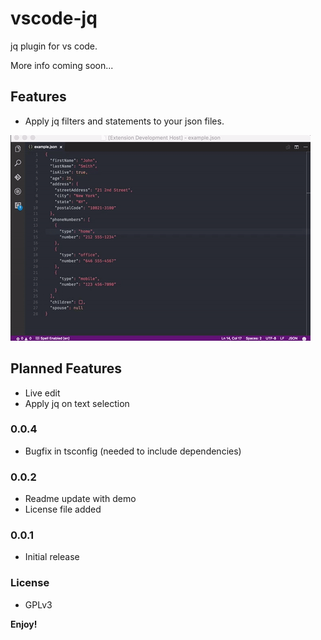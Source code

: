 # vscode-jq

jq plugin for vs code.

More info coming soon...

## Features
 - Apply jq filters and statements to your json files.

![in action](https://raw.githubusercontent.com/andricDu/vscode-jq/master/images/action.gif)


## Planned Features
 - Live edit
 - Apply jq on text selection

### 0.0.4
 - Bugfix in tsconfig (needed to include dependencies)

### 0.0.2
 - Readme update with demo
 - License file added

### 0.0.1

 - Initial release

### License
 - GPLv3


**Enjoy!**